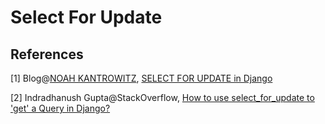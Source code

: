 # Select For Update

## References

[1] Blog@[NOAH KANTROWITZ](https://coderanger.net/), [SELECT FOR UPDATE in Django](https://coderanger.net/select-for-update/)

[2] Indradhanush Gupta@StackOverflow, [How to use select_for_update to 'get' a Query in Django?](http://stackoverflow.com/questions/17159471/how-to-use-select-for-update-to-get-a-query-in-django)

